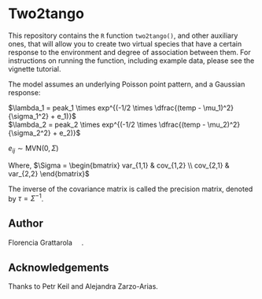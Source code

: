 # Two2tango

This repository contains the `R` function `two2tango()`, and other auxiliary ones, that will allow you to create two virtual species that have a certain response to the environment and degree of association between them. For instructions on running the function, including example data, please see the vignette tutorial.  

The model assumes an underlying Poisson point pattern, and a Gaussian response:

$\lambda_1 = peak_1 \times exp^{(-1/2 \times \dfrac{(temp - \mu_1)^2}{\sigma_1^2} + e_1)}$  
$\lambda_2 = peak_2 \times exp^{(-1/2 \times \dfrac{(temp - \mu_2)^2}{\sigma_2^2} + e_2)}$  

$e_{ij} \sim \textsf{MVN}(0, \Sigma)$  

Where, $\Sigma = \begin{bmatrix} var_{1,1} & cov_{1,2} \\ cov_{2,1} & var_{2,2} \end{bmatrix}$  

The inverse of the covariance matrix is called the precision matrix, denoted by $\tau = {\Sigma}^{-1}$.

## Author 
Florencia Grattarola <a dir="ltr" href="http://orcid.org/0000-0001-8282-5732" target="_blank"><img class="is-rounded" src="https://upload.wikimedia.org/wikipedia/commons/0/06/ORCID_iD.svg" width="15"></a>. 

## Acknowledgements
Thanks to Petr Keil and Alejandra Zarzo-Arias.  